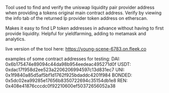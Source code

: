 Tool used to find and verify the uniswap liquidity pair provider address when providing a tokens original main contract address. Verify by viewing the info tab of the returned lp provider token address on etherscan. 

Makes it easy to find LP token addresses in advance without having to first provide liquidity. Helpful for yieldfarming, adding to metamask and analytics.

live version of the tool here: https://young-scene-6783.on.fleek.co

examples of some contract addresses for testing:
DAI: 0x6b175474e89094c44da98b954eedeac495271d0f
USDT: 0xdac17f958d2ee523a2206206994597c13d831ec7
UNI: 0x1f9840a85d5af5bf1d1762f925bdaddc4201f984
BONDED: 0x5dc02ea99285e17656b8350722694c35154db1e8
REN: 0x408e41876cccdc0f92210600ef50372656052a38
